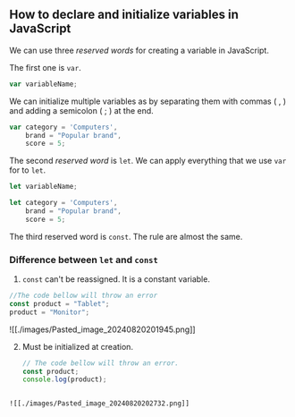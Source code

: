 ## How to declare and initialize variables in JavaScript

We can use three *reserved words* for creating a variable in JavaScript.

The first one is `var`.

```js
var variableName;
```

We can initialize multiple variables as by separating them with commas ( , ) and adding a semicolon ( ; ) at the end.

```js
var category = 'Computers',
	brand = "Popular brand",
	score = 5;
```

The second *reserved word* is `let`. We can apply everything that we use `var` for to `let`.

```js
let variableName;

let category = 'Computers',
	brand = "Popular brand",
	score = 5;
```

The third reserved word is `const`. The rule are almost the same.

### Difference between `let` and `const`

1. `const` can't be reassigned. It is a constant variable.

```JavaScript
//The code bellow will throw an error
const product = "Tablet";
product = "Monitor";
```

![[./images/Pasted_image_20240820201945.png]]

2. Must be initialized at creation.

	```js
	// The code bellow will throw an error.
	const product;
	console.log(product);
```

![[./images/Pasted_image_20240820202732.png]] 
